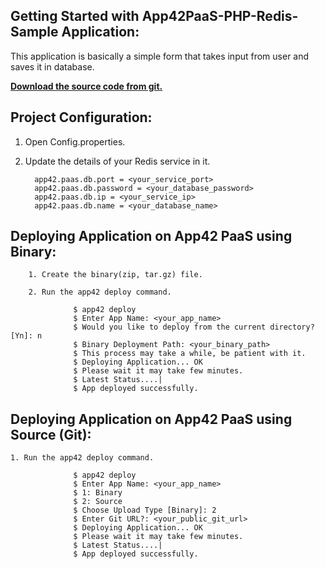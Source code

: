 Getting Started with App42PaaS-PHP-Redis-Sample Application:
----------------------------------------------------

This application is basically a simple form that takes input from user and saves it in database.

<b>[Download the source code from git.](https://github.com/shephertz/App42PaaS-Php-Redis-Sample/archive/master.zip)</b>

Project Configuration:
----------------------

1. Open Config.properties.

2. Update the details of your Redis service in it.

         app42.paas.db.port = <your_service_port>
         app42.paas.db.password = <your_database_password>
         app42.paas.db.ip = <your_service_ip>
         app42.paas.db.name = <your_database_name>
		 

Deploying Application on App42 PaaS using Binary:
---------------------------------------------------
         
		1. Create the binary(zip, tar.gz) file.
		
		2. Run the app42 deploy command.
		
				  $ app42 deploy
                  $ Enter App Name: <your_app_name>
                  $ Would you like to deploy from the current directory? [Yn]: n
                  $ Binary Deployment Path: <your_binary_path>
                  $ This process may take a while, be patient with it.
                  $ Deploying Application... OK
                  $ Please wait it may take few minutes.
                  $ Latest Status....|
                  $ App deployed successfully.
				  

Deploying Application on App42 PaaS using Source (Git):
--------------------------------------------------------

	1. Run the app42 deploy command.
	
				  $ app42 deploy
                  $ Enter App Name: <your_app_name>
				  $ 1: Binary
				  $	2: Source
				  $ Choose Upload Type [Binary]: 2
				  $ Enter Git URL?: <your_public_git_url>
				  $ Deploying Application... OK
                  $ Please wait it may take few minutes.
                  $ Latest Status....|
                  $ App deployed successfully.
